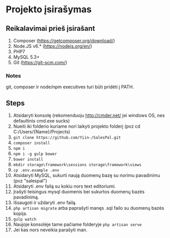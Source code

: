 # Projekto įsirašymas

## Reikalavimai prieš įsirašant

1. Composer (https://getcomposer.org/download/)
2. Node.JS v6.* (https://nodejs.org/en/)
3. PHP7
4. MySQL 5.3+
5. Git (https://git-scm.com/)

### Notes

git, composer ir node/npm executives turi būti pridėti į PATH.

## Steps

1. Atsidaryti konsolę (rekomenduoju http://cmder.net/ jei windows OS, nes defaultinis cmd.exe sucks)
2. Nueiti iki folderio kuriame nori laikyti projekto folderį (pvz cd C:/Users/{Name}/Projects)
3. `git clone https://github.com/Yiin-/SalesPal.git`
4. `composer install`
5. `npm i`
6. `npm i -g gulp bower`
7. `bower install`
8. `mkdir storage\framework\sessions storage\framework\views`
9. `cp .env.example .env`
10. Atsidaryti MySQL, sukurti naują duomenų bazę su norimu pavadinimu (pvz "salespal")
10. Atsidaryti .env failą su kokiu nors text editoriumi.
11. Įrašyti teisingus mysql duomenis bei sukurtos duomenų bazės pavadinimą.
12. Išsaugoti ir uždaryti .env failą.
13. `php artisan migrate` arba paprašyti manęs .sql failo su duomenų bazės kopija.
14. `gulp watch`
15. Naujoje konsolėje tame pačiame folderyje `php artisan serve`
16. Jei kas nors neveikia parašyti man.
